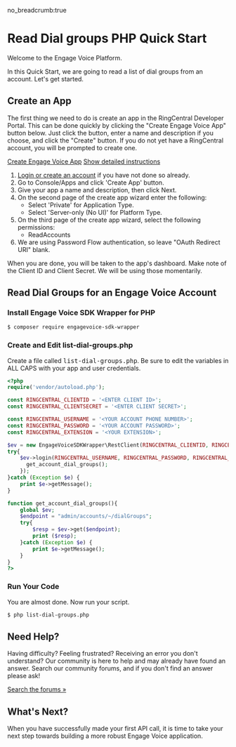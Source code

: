 no_breadcrumb:true

# Read Dial groups PHP Quick Start

Welcome to the Engage Voice Platform.

In this Quick Start, we are going to read a list of dial groups from an account. Let's get started.

## Create an App

The first thing we need to do is create an app in the RingCentral Developer Portal. This can be done quickly by clicking the "Create Engage Voice App" button below. Just click the button, enter a name and description if you choose, and click the "Create" button. If you do not yet have a RingCentral account, you will be prompted to create one.

<a target="_new" href="https://developer.ringcentral.com/new-app?name=Engage+Voice+Quick+Start+App&desc=A+simple+app+to+demo+engage+voice+apis+access&public=false&type=ServerOther&carriers=7710,7310,3420&permissions=ReadAccounts&redirectUri=" class="btn btn-primary">Create Engage Voice App</a>
<a class="btn-link btn-collapse" data-toggle="collapse" href="#create-app-instructions" role="button" aria-expanded="false" aria-controls="create-app-instructions">Show detailed instructions</a>

<div class="collapse" id="create-app-instructions">
<ol>
<li><a href="https://developer.ringcentral.com/login.html#/">Login or create an account</a> if you have not done so already.</li>
<li>Go to Console/Apps and click 'Create App' button.</li>
<li>Give your app a name and description, then click Next.</li>
<li>On the second page of the create app wizard enter the following:
  <ul>
  <li>Select 'Private' for Application Type.</li>
  <li>Select 'Server-only (No UI)' for Platform Type.</li>
  </ul>
  </li>
<li>On the third page of the create app wizard, select the following permissions:
  <ul>
    <li>ReadAccounts</li>
  </ul>
</li>
<li>We are using Password Flow authentication, so leave "OAuth Redirect URI" blank.</li>
</ol>
</div>

When you are done, you will be taken to the app's dashboard. Make note of the Client ID and Client Secret. We will be using those momentarily.

## Read Dial Groups for an Engage Voice Account

### Install Engage Voice SDK Wrapper for PHP

```bash
$ composer require engagevoice-sdk-wrapper
```

### Create and Edit list-dial-groups.php

Create a file called <tt>list-dial-groups.php</tt>. Be sure to edit the variables in ALL CAPS with your app and user credentials.

```php
<?php
require('vendor/autoload.php');

const RINGCENTRAL_CLIENTID = '<ENTER CLIENT ID>';
const RINGCENTRAL_CLIENTSECRET = '<ENTER CLIENT SECRET>';

const RINGCENTRAL_USERNAME = '<YOUR ACCOUNT PHONE NUMBER>';
const RINGCENTRAL_PASSWORD = '<YOUR ACCOUNT PASSWORD>';
const RINGCENTRAL_EXTENSION = '<YOUR EXTENSION>';

$ev = new EngageVoiceSDKWrapper\RestClient(RINGCENTRAL_CLIENTID, RINGCENTRAL_CLIENTSECRET);
try{
    $ev->login(RINGCENTRAL_USERNAME, RINGCENTRAL_PASSWORD, RINGCENTRAL_EXTENSION, function($response){
      get_account_dial_groups();
    });
}catch (Exception $e) {
    print $e->getMessage();
}

function get_account_dial_groups(){
    global $ev;
    $endpoint = "admin/accounts/~/dialGroups";
    try{
        $resp = $ev->get($endpoint);
        print ($resp);
    }catch (Exception $e) {
        print $e->getMessage();
    }
}
?>
```

### Run Your Code

You are almost done. Now run your script.

```bash
$ php list-dial-groups.php
```

## Need Help?

Having difficulty? Feeling frustrated? Receiving an error you don't understand? Our community is here to help and may already have found an answer. Search our community forums, and if you don't find an answer please ask!

<a target="_new" href="https://forums.developers.ringcentral.com/search.html?c=11&includeChildren=false&f=&type=question+OR+kbentry+OR+answer+OR+topic&redirect=search%2Fsearch&sort=relevance&q=call+management">Search the forums &raquo;</a>

## What's Next?

When you have successfully made your first API call, it is time to take your next step towards building a more robust Engage Voice application.
